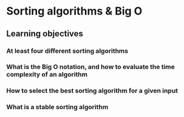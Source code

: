 # Sorting algorithms & Big O
## Learning objectives
### At least four different sorting algorithms
### What is the Big O notation, and how to evaluate the time complexity of an algorithm
### How to select the best sorting algorithm for a given input
### What is a stable sorting algorithm
